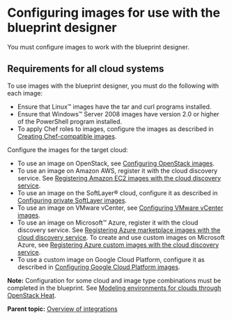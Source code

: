 # Configuring images for use with the blueprint designer

You must configure images to work with the blueprint designer.

## Requirements for all cloud systems

To use images with the blueprint designer, you must do the following with each image:

-   Ensure that Linux™ images have the tar and curl programs installed.
-   Ensure that Windows™ Server 2008 images have version 2.0 or higher of the PowerShell program installed.
-   To apply Chef roles to images, configure the images as described in [Creating Chef-compatible images](integrate_chef_images.md).

Configure the images for the target cloud:

-   To use an image on OpenStack, see [Configuring OpenStack images](cloud_connect_openstack_images.md).
-   To use an image on Amazon AWS, register it with the cloud discovery service. See [Registering Amazon EC2 images with the cloud discovery service](integrate_ec2_image.md).
-   To use an image on the SoftLayer® cloud, configure it as described in [Configuring private SoftLayer images](cloud_connect_softlayer_images.md).
-   To use an image on VMware vCenter, see [Configuring VMware vCenter images](cloud_connect_vmware_images.md).
-   To use an image on Microsoft™ Azure, register it with the cloud discovery service. See [Registering Azure marketplace images with the cloud discovery service](integrate_azure_image.md). To create and use custom images on Microsoft Azure, see [Registering Azure custom images with the cloud discovery service](integrate_azure_private.md).
-   To use a custom image on Google Cloud Platform, configure it as described in [Configuring Google Cloud Platform images](cloud_connect_google_cloud_images.md#).

**Note:** Configuration for some cloud and image type combinations must be completed in the blueprint. See [Modeling environments for clouds through OpenStack Heat](blueprint_edit_clouds.md#).

**Parent topic:** [Overview of integrations](../../com.ibm.udeploy.doc/topics/integrat_ov.md)

